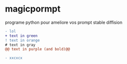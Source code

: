 # magicpormpt
programe python pour ameliore vos prompt stable diffision

```diff
- lol
+ text in green
! text in orange
# text in gray
@@ text in purple (and bold)@@
```

```diff
- xxcxcx
```
